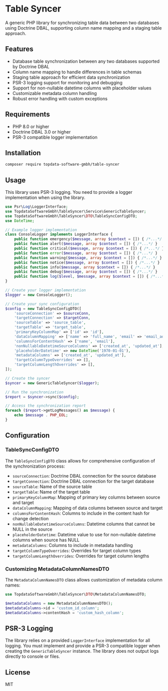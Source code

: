 # Table Syncer

A generic PHP library for synchronizing table data between two databases using Doctrine DBAL, supporting column name mapping and a staging table approach.

## Features

- Database table synchronization between any two databases supported by Doctrine DBAL
- Column name mapping to handle differences in table schemas
- Staging table approach for efficient data synchronization
- PSR-3 logging support for monitoring and debugging
- Support for non-nullable datetime columns with placeholder values
- Customizable metadata column handling
- Robust error handling with custom exceptions

## Requirements

- PHP 8.0 or higher
- Doctrine DBAL 3.0 or higher
- PSR-3 compatible logger implementation

## Installation

```bash
composer require topdata-software-gmbh/table-syncer
```

## Usage

This library uses PSR-3 logging. You need to provide a logger implementation when using the library.

```php
use Psr\Log\LoggerInterface;
use TopdataSoftwareGmbh\TableSyncer\Service\GenericTableSyncer;
use TopdataSoftwareGmbh\TableSyncer\DTO\TableSyncConfigDTO;
use DateTime;

// Example logger implementation
class ConsoleLogger implements LoggerInterface {
    public function emergency($message, array $context = []) { /*...*/ }
    public function alert($message, array $context = []) { /*...*/ }
    public function critical($message, array $context = []) { /*...*/ }
    public function error($message, array $context = []) { /*...*/ }
    public function warning($message, array $context = []) { /*...*/ }
    public function notice($message, array $context = []) { /*...*/ }
    public function info($message, array $context = []) { /*...*/ }
    public function debug($message, array $context = []) { /*...*/ }
    public function log($level, $message, array $context = []) { /*...*/ }
}

// Create your logger implementation
$logger = new ConsoleLogger();

// Create your sync configuration
$config = new TableSyncConfigDTO([
    'sourceConnection' => $sourceConn,
    'targetConnection' => $targetConn,
    'sourceTable' => 'source_table',
    'targetTable' => 'target_table',
    'primaryKeyColumnMap' => ['id' => 'id'],
    'dataColumnMapping' => ['name' => 'full_name', 'email' => 'email_address'],
    'columnsForContentHash' => ['name', 'email'],
    'nonNullableDatetimeSourceColumns' => ['created_at', 'updated_at'],
    'placeholderDatetime' => new DateTime('1970-01-01'),
    'metadataColumns' => ['created_at', 'updated_at'],
    'targetColumnTypeOverrides' => [],
    'targetColumnLengthOverrides' => [],
]);

// Create the syncer
$syncer = new GenericTableSyncer($logger);

// Run the synchronization
$report = $syncer->sync($config);

// Access the synchronization report
foreach ($report->getLogMessages() as $message) {
    echo $message . PHP_EOL;
}
```

## Configuration

### TableSyncConfigDTO

The `TableSyncConfigDTO` class allows for comprehensive configuration of the synchronization process:

- `sourceConnection`: Doctrine DBAL connection for the source database
- `targetConnection`: Doctrine DBAL connection for the target database
- `sourceTable`: Name of the source table
- `targetTable`: Name of the target table
- `primaryKeyColumnMap`: Mapping of primary key columns between source and target
- `dataColumnMapping`: Mapping of data columns between source and target
- `columnsForContentHash`: Columns to include in the content hash for change detection
- `nonNullableDatetimeSourceColumns`: Datetime columns that cannot be NULL in the source
- `placeholderDatetime`: Datetime value to use for non-nullable datetime columns when source has NULL
- `metadataColumns`: Columns to include in metadata handling
- `targetColumnTypeOverrides`: Overrides for target column types
- `targetColumnLengthOverrides`: Overrides for target column lengths

### Customizing MetadataColumnNamesDTO

The `MetadataColumnNamesDTO` class allows customization of metadata column names:

```php
use TopdataSoftwareGmbh\TableSyncer\DTO\MetadataColumnNamesDTO;

$metadataColumns = new MetadataColumnNamesDTO();
$metadataColumns->id = 'custom_id_column';
$metadataColumns->contentHash = 'custom_hash_column';
```

## PSR-3 Logging

The library relies on a provided `LoggerInterface` implementation for all logging. You must implement and provide a PSR-3 compatible logger when creating the `GenericTableSyncer` instance. The library does not output logs directly to console or files.

## License

MIT
